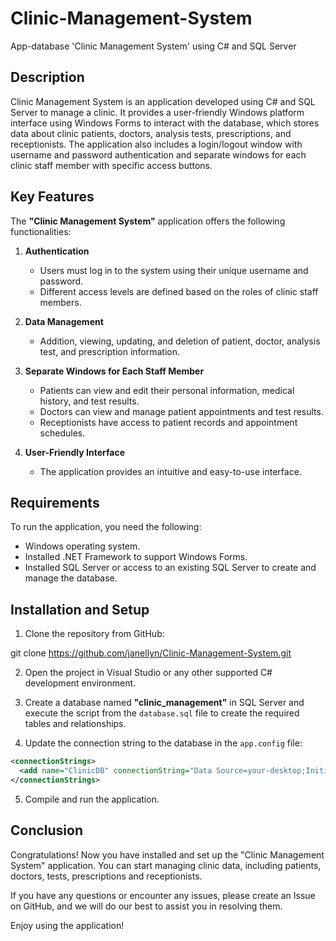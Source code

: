 # Clinic-Management-System
App-database 'Clinic Management System' using C# and SQL Server

## Description

Clinic Management System is an application developed using C# and SQL Server to manage a clinic. It provides a user-friendly Windows platform interface using Windows Forms to interact with the database, which stores data about clinic patients, doctors, analysis tests, prescriptions, and receptionists. The application also includes a login/logout window with username and password authentication and separate windows for each clinic staff member with specific access buttons.

## Key Features

The **"Clinic Management System"** application offers the following functionalities:

1. **Authentication**
   - Users must log in to the system using their unique username and password.
   - Different access levels are defined based on the roles of clinic staff members.

2. **Data Management**
   - Addition, viewing, updating, and deletion of patient, doctor, analysis test, and prescription information.

3. **Separate Windows for Each Staff Member**
   - Patients can view and edit their personal information, medical history, and test results.
   - Doctors can view and manage patient appointments and test results.
   - Receptionists have access to patient records and appointment schedules.

4. **User-Friendly Interface**
   - The application provides an intuitive and easy-to-use interface.

## Requirements

To run the application, you need the following:

- Windows operating system.
- Installed .NET Framework to support Windows Forms.
- Installed SQL Server or access to an existing SQL Server to create and manage the database.

## Installation and Setup

1. Clone the repository from GitHub:

git clone https://github.com/janellyn/Clinic-Management-System.git

2. Open the project in Visual Studio or any other supported C# development environment.

3. Create a database named **"clinic_management"** in SQL Server and execute the script from the `database.sql` file to create the required tables and relationships.

4. Update the connection string to the database in the `app.config` file:

```xml
<connectionStrings>
  <add name="ClinicDB" connectionString="Data Source=your-desktop;Initial Catalog=clinic_management;Integrated Security=True;" providerName="System.Data.SqlClient" />
</connectionStrings>
```

5. Compile and run the application.

## Conclusion

Congratulations! Now you have installed and set up the "Clinic Management System" application. You can start managing clinic data, including patients, doctors, tests, prescriptions and receptionists.

If you have any questions or encounter any issues, please create an Issue on GitHub, and we will do our best to assist you in resolving them.

Enjoy using the application!
